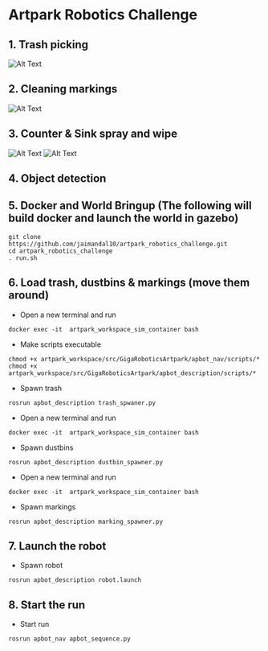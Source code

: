 # Artpark Robotics Challenge

## 1. Trash picking
![Alt Text](https://github.com/jaimandal10/artpark_robotics_challenge/blob/main/media/trash_picking.gif)


## 2. Cleaning markings
![Alt Text](https://github.com/jaimandal10/artpark_robotics_challenge/blob/main/media/marking_cleaning.gif)

## 3. Counter & Sink spray and wipe
![Alt Text](https://github.com/jaimandal10/artpark_robotics_challenge/blob/main/media/spray.gif)
![Alt Text](https://github.com/jaimandal10/artpark_robotics_challenge/blob/main/media/wipe.gif)


## 4. Object detection


## 5. Docker and World Bringup (The following will build docker and launch the world in gazebo)

```
git clone https://github.com/jaimandal10/artpark_robotics_challenge.git
cd artpark_robotics_challenge
. run.sh
```

## 6. Load trash, dustbins & markings (move them around)

* Open a new terminal and run
```
docker exec -it  artpark_workspace_sim_container bash
```

* Make scripts executable
```
chmod +x artpark_workspace/src/GigaRoboticsArtpark/apbot_nav/scripts/*
chmod +x artpark_workspace/src/GigaRoboticsArtpark/apbot_description/scripts/*
```

* Spawn trash
```
rosrun apbot_description trash_spwaner.py
```

* Open a new terminal and run
```
docker exec -it  artpark_workspace_sim_container bash
```

* Spawn dustbins
```
rosrun apbot_description dustbin_spawner.py
```

* Open a new terminal and run
```
docker exec -it  artpark_workspace_sim_container bash
```

* Spawn markings
```
rosrun apbot_description marking_spawner.py
```

## 7. Launch the robot

* Spawn robot
```
rosrun apbot_description robot.launch
```

## 8. Start the run

* Start run
```
rosrun apbot_nav apbot_sequence.py
```
